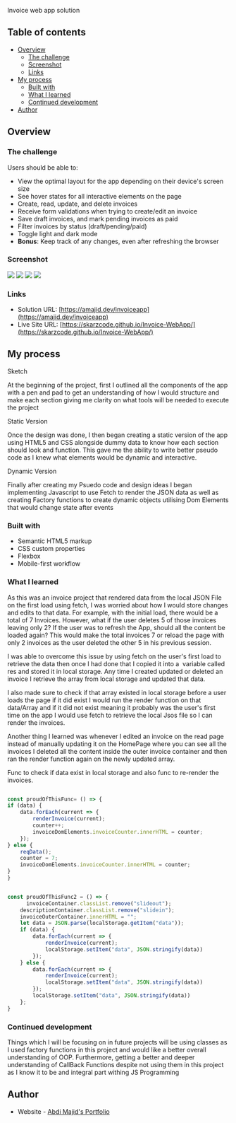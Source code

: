 Invoice web app solution

## Table of contents

- [Overview](#overview)
  - [The challenge](#the-challenge)
  - [Screenshot](#screenshot)
  - [Links](#links)
- [My process](#my-process)
  - [Built with](#built-with)
  - [What I learned](#what-i-learned)
  - [Continued development](#continued-development)
- [Author](#author)

## Overview

### The challenge

Users should be able to:

- View the optimal layout for the app depending on their device's screen size
- See hover states for all interactive elements on the page
- Create, read, update, and delete invoices
- Receive form validations when trying to create/edit an invoice
- Save draft invoices, and mark pending invoices as paid
- Filter invoices by status (draft/pending/paid)
- Toggle light and dark mode
- **Bonus**: Keep track of any changes, even after refreshing the browser

### Screenshot

![](starter-code/assets/preview.jpg)
![](starter-code/assets/Screenshot%20(42).png)
![](starter-code/assets/Screenshot%20(47).png)
![](starter-code/assets/Screenshot%20(48).png)

### Links

- Solution URL: [https://amajid.dev/invoiceapp](https://amajid.dev/invoiceapp)
- Live Site URL: [https://skarzcode.github.io/Invoice-WebApp/](https://skarzcode.github.io/Invoice-WebApp/)

## My process

Sketch

At the beginning of the project, first I outlined all the components of the app with a pen and pad to get an understanding of how I would structure and make each section giving me clarity on what tools will be needed to execute the project

Static Version

Once the design was done, I then began creating a static version of the app using HTML5 and CSS alongside dummy data to know how each section should look and function. This gave me the ability to write better pseudo code as I knew what elements would be dynamic and interactive.

Dynamic Version

Finally after creating my Psuedo code and design ideas I began implementing Javascript to use Fetch to render the JSON data as well as creating Factory functions to create dynamic objects utilising Dom Elements that would change state after events
### Built with

- Semantic HTML5 markup
- CSS custom properties
- Flexbox
- Mobile-first workflow

### What I learned
As this was an invoice project that rendered data from the local JSON File on the first load using fetch, I was worried about how I would store changes and edits to that data. For example, with the initial load, there would be a total of 7 Invoices. However, what if the user deletes 5 of those invoices leaving only 2? If the user was to refresh the App, should all the content be loaded again? This would make the total invoices 7 or reload the page with only 2 invoices as the user deleted the other 5 in his previous session.

I was able to overcome this issue by using fetch on the user's first load to retrieve the data then once I had done that I copied it into a  variable called res and stored it in local storage. Any time I created updated or deleted an invoice I retrieve the array from local storage and updated that data.

I also made sure to check if that array existed in local storage before a user loads the page if it did exist I would run the render function on that data/Array and if it did not exist meaning it probably was the user's first time on the app I would use fetch to retrieve the local Jsos file so I can render the invoices.


Another thing I learned was whenever I edited an invoice on the read page instead of manually updating it on the HomePage where you can see all the invoices I deleted all the content inside the outer invoice container and then ran the render function again on the newly updated array.

Func to check if data exist in local storage and also func to re-render the invoices.
```js

const proudOfThisFunc= () => {
if (data) {
    data.forEach(current => {
        renderInvoice(current);
        counter++;
        invoiceDomElements.invoiceCounter.innerHTML = counter;
    });
} else {
    reqData();
    counter = 7;
    invoiceDomElements.invoiceCounter.innerHTML = counter;
}
}


const proudOfThisFunc2 = () => {
      invoiceContainer.classList.remove("slideout");
    descriptionContainer.classList.remove("slidein");
    invoiceOuterContainer.innerHTML = "";
    let data = JSON.parse(localStorage.getItem("data"));
    if (data) {
        data.forEach(current => {
            renderInvoice(current);
            localStorage.setItem("data", JSON.stringify(data))
        });
    } else {
        data.forEach(current => {
            renderInvoice(current);
            localStorage.setItem("data", JSON.stringify(data))
        });
        localStorage.setItem("data", JSON.stringify(data))
    };
}

```

### Continued development
Things which I will be focusing on in future projects will be using classes as I used factory functions in this project and would like a better overall understanding of OOP. Furthermore, getting a better and deeper understanding of CallBack Functions despite not using them in this project as I know it to be and integral part withing JS Programming


## Author

- Website - [Abdi Majid's Portfolio](https://www.amajid.dev)

